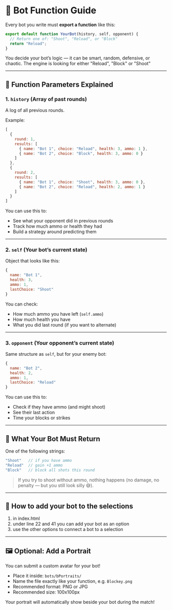 # 🤖 Bot Function Guide

Every bot you write must **export a function** like this:

```js
export default function YourBot(history, self, opponent) {
  // Return one of: "Shoot", "Reload", or "Block"
  return "Reload";
}
```

You decide your bot’s logic — it can be smart, random, defensive, or chaotic.
The engine is looking for either "Reload", "Block" or "Shoot"

---

## 🧠 Function Parameters Explained

### 1. `history` (Array of past rounds)

A log of all previous rounds.

Example:

```js
[
  {
    round: 1,
    results: [
      { name: "Bot 1", choice: "Reload", health: 3, ammo: 1 },
      { name: "Bot 2", choice: "Block", health: 3, ammo: 0 }
    ]
  },
  {
    round: 2,
    results: [
      { name: "Bot 1", choice: "Shoot", health: 3, ammo: 0 },
      { name: "Bot 2", choice: "Reload", health: 2, ammo: 1 }
    ]
  }
]
```

You can use this to:
- See what your opponent did in previous rounds
- Track how much ammo or health they had
- Build a strategy around predicting them

---

### 2. `self` (Your bot’s current state)

Object that looks like this:

```js
{
  name: "Bot 1",
  health: 3,
  ammo: 1,
  lastChoice: "Shoot"
}
```

You can check:
- How much ammo you have left (`self.ammo`)
- How much health you have
- What you did last round (if you want to alternate)

---

### 3. `opponent` (Your opponent’s current state)

Same structure as `self`, but for your enemy bot:

```js
{
  name: "Bot 2",
  health: 2,
  ammo: 1,
  lastChoice: "Reload"
}
```

You can use this to:
- Check if they have ammo (and might shoot)
- See their last action
- Time your blocks or strikes

---

## 🎯 What Your Bot Must Return

One of the following strings:

```js
"Shoot"   // if you have ammo
"Reload"  // gain +1 ammo
"Block"   // block all shots this round
```

> If you try to shoot without ammo, nothing happens (no damage, no penalty — but you still look silly 😅).

---


## 🎯 How to add your bot to the selections
1. in index.html
2. under line 22 and 41 you can add your bot as an option
3. use the other options to connect a bot to a selection

---

## 🖼 Optional: Add a Portrait

You can submit a custom avatar for your bot!

- Place it inside: `bots/bPortraits/`
- Name the file exactly like your function, e.g. `Blockey.png`
- Recommended format: PNG or JPG
- Recommended size: 100x100px

Your portrait will automatically show beside your bot during the match!
